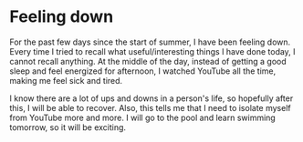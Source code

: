# Feeling down

For the past few days since the start of summer, I have been feeling down. Every time I tried to recall what useful/interesting things I have done today, I cannot recall anything. At the middle of the day, instead of getting a good sleep and feel energized for afternoon, I watched YouTube all the time, making me feel sick and tired.

I know there are a lot of ups and downs in a person's life, so hopefully after this, I will be able to recover. Also, this tells me that I need to isolate myself from YouTube more and more. I will go to the pool and learn swimming tomorrow, so it will be exciting.